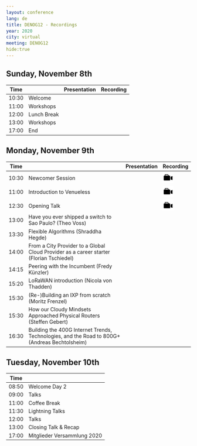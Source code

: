 ```yaml
---
layout: conference
lang: de
title: DENOG12 - Recordings
year: 2020
city: virtual
meeting: DENOG12
hide:true
---
```



## Sunday, November 8th

| Time  |                               | Presentation                  |  Recording                    |
|-------|-------------------------------|-------------------------------|-------------------------------|
| 10:30 | Welcome                       |                               |
| 11:00 | Workshops                     |                               | 
| 12:00 | Lunch Break                   |                               |
| 13:00 | Workshops                     |                               |
| 17:00 | End                           |                               |

## Monday, November 9th

| Time  |                                | Presentation                  |  Recording                    |
|-------|--------------------------------|-------------------------------|-------------------------------|
| 10:30 | Newcomer Session               |                               | <a href="https://www.youtube.com/watch?v=ZxCrfa4IfnY" target="_new"><img src="/images/recording.png" style="height:30px;"> |
| 11:00 | Introduction to Venueless      |                               | [<img src="/images/recording.png" style="height:30px;">](https://www.youtube.com/watch?v=u95cNlC25Ic) |
| 12:30 | Opening Talk                   |                               | [<img src="/images/recording.png" style="height:30px;">](https://www.youtube.com/watch?v=b45Kr4g1Msw) |
| 13:00 | Have you ever shipped a switch to Sao Paulo? (Theo Voss) |                               | |
| 13:30 | Flexible Algorithms (Shraddha Hegde)                  |                               | |
| 14:00 | From a City Provider to a Global Cloud Provider as a career starter (Florian Tschiedel) |                               | |
| 14:15 | Peering with the Incumbent (Fredy Künzler) |                               | |
| 15:20 | LoRaWAN introduction (Nicola von Thadden) |                               | |
| 15:30 | (Re-)Building an IXP from scratch (Moritz Frenzel) |                               | |
| 15:30 | How our Cloudy Mindsets Approached Physical Routers (Steffen Gebert) |                               | |
| 16:30 | Building the 400G Internet Trends, Technologies, and the Road to 800G+ (Andreas Bechtolsheim) |                               | |

## Tuesday, November 10th

| Time  |                                |
|-------|--------------------------------|
| 08:50 | Welcome Day 2                  |
| 09:00 | Talks                          |
| 11:00 | Coffee Break                   |
| 11:30 | Lightning Talks                |
| 12:00 | Talks                          |
| 13:00 | Closing Talk & Recap           |
| 17:00 | Mitglieder Versammlung 2020    |

